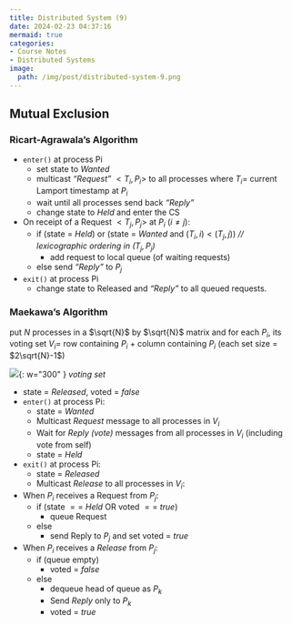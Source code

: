 ```yaml
---
title: Distributed System (9)
date: 2024-02-23 04:37:16
mermaid: true
categories:
- Course Notes
- Distributed Systems
image:
  path: /img/post/distributed-system-9.png
---
```


## Mutual Exclusion

### Ricart-Agrawala’s Algorithm

- `enter()` at process Pi
  - set state to *Wanted*
  - multicast *“Request”* $<T_i, P_i>$ to all processes
    where $T_i =$ current Lamport timestamp at $P_i$
  - wait until all processes send back *“Reply”*
  - change state to *Held* and enter the CS
- On receipt of a Request $<T_j, P_j>$ at $P_i$ ($i \ne j$):
  - if (state = *Held*) or (state = *Wanted* and $(T_i, i) < (T_j, j)$) *// lexicographic ordering in $(T_j, P_j)$*
    - add request to local queue (of waiting requests)
  - else send *“Reply”* to $P_j$
- `exit()` at process Pi
  - change state to Released and *“Reply”* to all queued requests.

### Maekawa’s Algorithm

put $N$ processes in a $\sqrt{N}$ by $\sqrt{N}$ matrix and for each $P_i$, its voting set $V_i =$ row containing $P_i$ + column containing $P_i$ (each set size = $2\sqrt{N}-1$)

![](/img/post/distributed-system-9.png){: w="300" }
_voting set_

- state = *Released*, voted = *false*
- `enter()` at process Pi:
  - state = *Wanted*
  - Multicast *Request* message to all processes in $V_i$
  - Wait for *Reply (vote)* messages from all processes in $V_i$ (including vote from self)
  - state = *Held*
- `exit()` at process Pi:
  - state = *Released*
  - Multicast *Release* to all processes in $V_i$:
- When $P_i$ receives a Request from $P_j$:
  - if (state $==$ *Held* OR voted $==$ *true*)
    - queue Request
  - else
    - send Reply to $P_j$ and set voted $=$ *true*
- When $P_i$ receives a *Release* from $P_j$:
  - if (queue empty)
    - voted $=$ *false*
  - else
    - dequeue head of queue as $P_k$
    - Send *Reply* only to $P_k$
    - voted = *true*